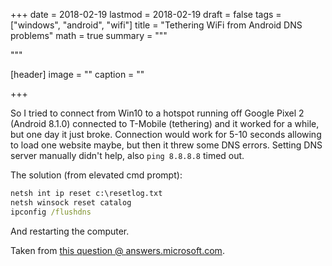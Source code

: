 +++
date = 2018-02-19
lastmod = 2018-02-19
draft = false
tags = ["windows", "android", "wifi"]
title = "Tethering WiFi from Android DNS problems"
math = true
summary = """

"""

[header]
image = ""
caption = ""

+++

So I tried to connect from Win10 to a hotspot running off Google Pixel 2
(Android 8.1.0)  connected to T-Mobile (tethering) and it worked for a while,
but one day it just broke. Connection would work for 5-10 seconds allowing
to load one website maybe, but then it threw some DNS errors. Setting DNS
server manually didn't help, also `ping 8.8.8.8` timed out.

The solution (from elevated cmd prompt):

```cmd
netsh int ip reset c:\resetlog.txt
netsh winsock reset catalog
ipconfig /flushdns
```

And restarting the computer.

Taken from [this question @ answers.microsoft.com](https://answers.microsoft.com/en-us/windows/forum/windows8_1-networking/dns-server-isnt-responding-no-wifi-internet/c6bb4b4c-6d8b-4f9d-8ca4-d03e6c414363?auth=1).
